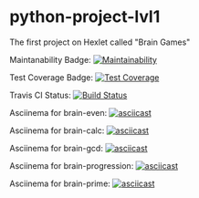 # python-project-lvl1
The first project on Hexlet called "Brain Games"

Maintanability Badge:
[![Maintainability](https://api.codeclimate.com/v1/badges/5913552ae9db46fa801c/maintainability)](https://codeclimate.com/github/ANnick2908/python-project-lvl1/maintainability)

Test Coverage Badge:
[![Test Coverage](https://api.codeclimate.com/v1/badges/5913552ae9db46fa801c/test_coverage)](https://codeclimate.com/github/ANnick2908/python-project-lvl1/test_coverage)

Travis CI Status:
[![Build Status](https://travis-ci.com/ANnick2908/python-project-lvl1.svg?branch=master)](https://travis-ci.com/ANnick2908/python-project-lvl1)

Asciinema for brain-even:
[![asciicast](https://asciinema.org/a/XxgO4PwdUVA1FSOrHayLvOK50.svg)](https://asciinema.org/a/XxgO4PwdUVA1FSOrHayLvOK50)

Asciinema for brain-calc:
[![asciicast](https://asciinema.org/a/5PQlKi8UPemqwlW4aeoBE4cUl.svg)](https://asciinema.org/a/5PQlKi8UPemqwlW4aeoBE4cUl)

Asciinema for brain-gcd:
[![asciicast](https://asciinema.org/a/dYb79RzMM92EihLQOpMv9xpOd.svg)](https://asciinema.org/a/dYb79RzMM92EihLQOpMv9xpOd)

Asciinema for brain-progression:
[![asciicast](https://asciinema.org/a/yx4ehVXhlv2Yto5hppz2SOg1U.svg)](https://asciinema.org/a/yx4ehVXhlv2Yto5hppz2SOg1U)

Asciinema for brain-prime:
[![asciicast](https://asciinema.org/a/PB9MpIX5o2AecDu8NVkhFTQyW.svg)](https://asciinema.org/a/PB9MpIX5o2AecDu8NVkhFTQyW)
